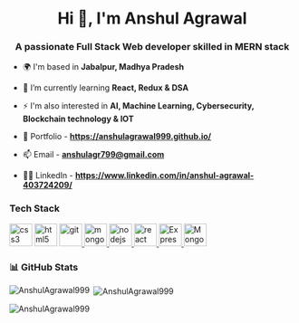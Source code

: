 <h1 align="center"> Hi 👋, I'm Anshul Agrawal </h1>

<h3 align="center"> A passionate Full Stack Web developer skilled in MERN stack</h3>

- 🌍 I'm based in **Jabalpur, Madhya Pradesh**

- 🌱 I’m currently learning **React, Redux & DSA**
 
- ⚡ I'm also interested in **AI, Machine Learning, Cybersecurity, Blockchain technology & IOT**

- 💼 Portfolio - **https://anshulagrawal999.github.io/**

- 📫 Email - **anshulagr799@gmail.com**

- 👨‍💻 LinkedIn - **https://www.linkedin.com/in/anshul-agrawal-403724209/**

<h3 align="left">Tech Stack</h3>
<p align="left"> 
 <img src="https://cdn3d.iconscout.com/3d/free/thumb/free-css-logo-6563485-5453030.png?f=webp" alt="css3" width="40" height="40"/> 
 <img src="https://static.vecteezy.com/system/resources/previews/012/697/299/original/stylized-3d-html-logo-design-free-png.png" alt="html5" width="40" height="40"/> 
 <a href="https://git-scm.com/" target="_blank" rel="noreferrer"> <img src="https://www.vectorlogo.zone/logos/git-scm/git-scm-icon.svg" alt="git" width="40" height="40"/> </a> 
 <a href="https://www.mongodb.com/" target="_blank" rel="noreferrer"> <img src="https://seeklogo.com/images/M/mongodb-logo-655F7D542D-seeklogo.com.png" alt="mongodb" width="40" height="40"/> </a>
 <a href="https://nodejs.org" target="_blank" rel="noreferrer"> <img src="https://static-00.iconduck.com/assets.00/node-js-icon-227x256-913nazt0.png" alt="nodejs" width="40" height="40"/> </a> 
 <a href="https://reactjs.org/" target="_blank" rel="noreferrer"> <img src="https://cdn1.iconfinder.com/data/icons/programing-development-8/24/react_logo-512.png" alt="react" width="40" height="40"/> </a>  
 <a href="https://expressjs.com/" target="_blank" rel="noreferrer"> <img src="https://ajeetchaulagain.com/static/7cb4af597964b0911fe71cb2f8148d64/87351/express-js.png" alt="ExpressJs" width="40" height="40"/> </a> 
 <a href="https://www.mongodb.com/" target="_blank" rel="noreferrer"> <img src="https://cdn.icon-icons.com/icons2/2415/PNG/512/mongodb_original_logo_icon_146424.png" alt="MongoDB" width="40" height="40"/> </a> 
</p>

<h3 align="left">📊 GitHub Stats</h3>

<p><img align="left" src="https://github-readme-stats.vercel.app/api/top-langs?username=AnshulAgrawal999&show_icons=true&locale=en&layout=compact" alt="AnshulAgrawal999" /></p>

<p>&nbsp;<img align="center" src="https://github-readme-stats.vercel.app/api?username=AnshulAgrawal999&show_icons=true&locale=en" alt="AnshulAgrawal999" /></p>

<p><img align="center" src="https://github-readme-streak-stats.herokuapp.com/?user=AnshulAgrawal999&" alt="AnshulAgrawal999" /></p>


